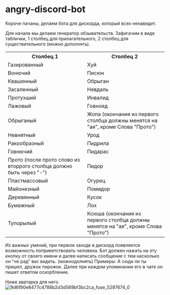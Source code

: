 # angry-discord-bot
Короче пачаны, делаем бота для дискорда, который всех ненавидит. 

Для начала мы делаем генератор обзывательств. Зафигачим в виде таблички, 1 столбец для прилагательного, 2 столбец для существительного (можно дополнять).
<table>
  <tr>
    <th>Столбец 1</th>
    <th>Столбец 2</th>
  </tr>
  <tr>
    <td>Газированный</td>
    <td>Хуй</td>
  </tr>
  <tr>
    <td>Вонючий</td>
    <td>Писюн</td>
  </tr>
   <tr>
    <td>Квашенный</td>
    <td>Обрыган</td>
  </tr>
   <tr>
    <td>Засаленный</td>
    <td>Невдаль</td>
  </tr>
   <tr>
    <td>Протухший</td>
    <td>Инвалид</td>
  </tr>
   <tr>
    <td>Лажовый</td>
    <td>Говноед</td>
  </tr>
   <tr>
    <td>Обрыганый</td>
    <td>Жопа (окончания из первого столбца должны менятся на "ая", кроме Слова "Прото")</td>
  </tr>
   <tr>
    <td>Невнятный</td>
    <td>Урод</td>
  </tr>
   <tr>
    <td>Ракообразный</td>
    <td>Пидрила</td>
  </tr>
   </tr>
   <tr>
    <td>Говнючий</td>
    <td>Пидарас</td>
  </tr>
   </tr>
   <tr>
    <td>Прото (после прото слово из вторрого столбца должно быть через "-")</td>
    <td>Пидор</td>
  </tr>
   </tr>
   <tr>
    <td>Пластмассовый</td>
    <td>Огурец</td>
  </tr>
   </tr>
   <tr>
    <td>Майонезный</td>
    <td>Помидор</td>
  </tr>
   </tr>
   <tr>
    <td>Деревянный</td>
    <td>Кусок</td>
  </tr>
   </tr>
   <tr>
    <td>Бумажный</td>
    <td>Лох</td>
  </tr>
   </tr>
   <tr>
    <td>Тупорылый</td>
    <td>Ксюша (окончания из первого столбца должны менятся на "ая", кроме Слова "Прото")</td>
  </tr>
</table>

Из важных умений, при первом заходе в дискорд появляется возможность поприветствовать человека. Бот должен нажать на эту кнопку от своего имени и далее написать сообщение с тем насколько он "не рад" вас видеть. (можнодолнять)
Примеры: А сюда ли ты пришел, дружок пирожок. 
Далее при каждом упоминании его в чате он пишет ответом оскорбление.

Ниже аватарка для него.
![9d6f90e8477c4788b2d3d569bf3bc2ca_fuse_5297674_0](https://github.com/d-ivanitskiy/angry-discord-bot/assets/142033081/b20bdf9b-79b5-4b2b-ae5c-f59a693c311c)
